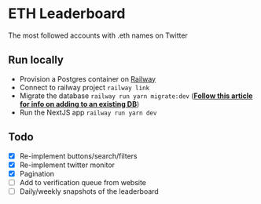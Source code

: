 # ETH Leaderboard

The most followed accounts with .eth names on Twitter

## Run locally

- Provision a Postgres container on [Railway](https://railway.app/)
- Connect to railway project `railway link`
- Migrate the database `railway run yarn migrate:dev` ([**Follow this article for info on adding to an existing DB**](https://www.prisma.io/docs/guides/database/developing-with-prisma-migrate/baselining))
- Run the NextJS app `railway run yarn dev`

## Todo

- [x] Re-implement buttons/search/filters
- [x] Re-implement twitter monitor
- [x] Pagination
- [ ] Add to verification queue from website
- [ ] Daily/weekly snapshots of the leaderboard
